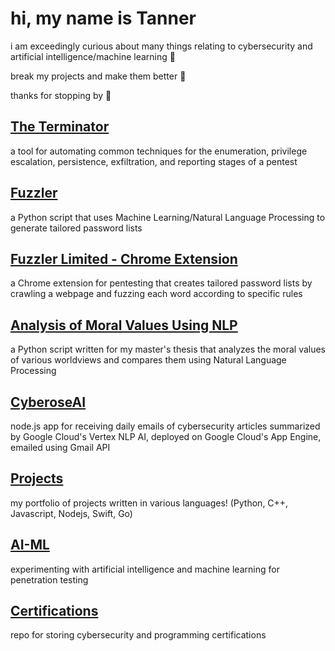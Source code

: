 # hi, my name is Tanner

i am exceedingly curious about many things relating to cybersecurity and artificial intelligence/machine learning 🧠

break my projects and make them better 💯

thanks for stopping by 👋

## [The Terminator](https://github.com/suffs811/the-terminator)
a tool for automating common techniques for the enumeration, privilege escalation, persistence, exfiltration, and reporting stages of a pentest

## [Fuzzler](https://github.com/suffs811/fuzzler)
a Python script that uses Machine Learning/Natural Language Processing to generate tailored password lists

## [Fuzzler Limited - Chrome Extension](https://github.com/suffs811/fuzzler-ext)
a Chrome extension for pentesting that creates tailored password lists by crawling a webpage and fuzzing each word according to specific rules

## [Analysis of Moral Values Using NLP](https://github.com/suffs811/pluralism-thesis)
a Python script written for my master's thesis that analyzes the moral values of various worldviews and compares them using Natural Language Processing

## [CyberoseAI](https://github.com/suffs811/cyberose)
node.js app for receiving daily emails of cybersecurity articles summarized by Google Cloud's Vertex NLP AI, deployed on Google Cloud's App Engine, emailed using Gmail API

## [Projects](https://github.com/suffs811/projects)
my portfolio of projects written in various languages! (Python, C++, Javascript, Nodejs, Swift, Go)

## [AI-ML](https://github.com/suffs811/AI-ML)
experimenting with artificial intelligence and machine learning for penetration testing

## [Certifications](https://github.com/suffs811/certifications)
repo for storing cybersecurity and programming certifications
